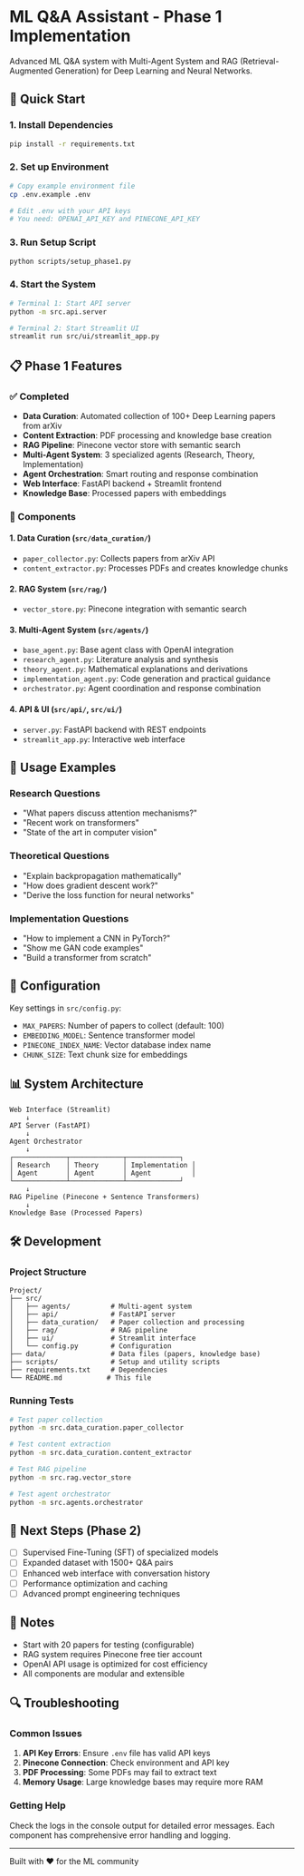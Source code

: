 # ML Q&A Assistant - Phase 1 Implementation

Advanced ML Q&A system with Multi-Agent System and RAG (Retrieval-Augmented Generation) for Deep Learning and Neural Networks.

## 🚀 Quick Start

### 1. Install Dependencies
```bash
pip install -r requirements.txt
```

### 2. Set up Environment
```bash
# Copy example environment file
cp .env.example .env

# Edit .env with your API keys
# You need: OPENAI_API_KEY and PINECONE_API_KEY
```

### 3. Run Setup Script
```bash
python scripts/setup_phase1.py
```

### 4. Start the System
```bash
# Terminal 1: Start API server
python -m src.api.server

# Terminal 2: Start Streamlit UI
streamlit run src/ui/streamlit_app.py
```

## 📋 Phase 1 Features

### ✅ Completed
- **Data Curation**: Automated collection of 100+ Deep Learning papers from arXiv
- **Content Extraction**: PDF processing and knowledge base creation
- **RAG Pipeline**: Pinecone vector store with semantic search
- **Multi-Agent System**: 3 specialized agents (Research, Theory, Implementation)
- **Agent Orchestration**: Smart routing and response combination
- **Web Interface**: FastAPI backend + Streamlit frontend
- **Knowledge Base**: Processed papers with embeddings

### 🔧 Components

#### 1. Data Curation (`src/data_curation/`)
- `paper_collector.py`: Collects papers from arXiv API
- `content_extractor.py`: Processes PDFs and creates knowledge chunks

#### 2. RAG System (`src/rag/`)
- `vector_store.py`: Pinecone integration with semantic search

#### 3. Multi-Agent System (`src/agents/`)
- `base_agent.py`: Base agent class with OpenAI integration
- `research_agent.py`: Literature analysis and synthesis
- `theory_agent.py`: Mathematical explanations and derivations
- `implementation_agent.py`: Code generation and practical guidance
- `orchestrator.py`: Agent coordination and response combination

#### 4. API & UI (`src/api/`, `src/ui/`)
- `server.py`: FastAPI backend with REST endpoints
- `streamlit_app.py`: Interactive web interface

## 🎯 Usage Examples

### Research Questions
- "What papers discuss attention mechanisms?"
- "Recent work on transformers"
- "State of the art in computer vision"

### Theoretical Questions
- "Explain backpropagation mathematically"
- "How does gradient descent work?"
- "Derive the loss function for neural networks"

### Implementation Questions
- "How to implement a CNN in PyTorch?"
- "Show me GAN code examples"
- "Build a transformer from scratch"

## 🔧 Configuration

Key settings in `src/config.py`:
- `MAX_PAPERS`: Number of papers to collect (default: 100)
- `EMBEDDING_MODEL`: Sentence transformer model
- `PINECONE_INDEX_NAME`: Vector database index name
- `CHUNK_SIZE`: Text chunk size for embeddings

## 📊 System Architecture

```
Web Interface (Streamlit)
    ↓
API Server (FastAPI)
    ↓
Agent Orchestrator
    ↓
┌─────────────┬─────────────┬─────────────┐
│ Research    │ Theory      │ Implementation │
│ Agent       │ Agent       │ Agent          │
└─────────────┴─────────────┴─────────────┘
    ↓
RAG Pipeline (Pinecone + Sentence Transformers)
    ↓
Knowledge Base (Processed Papers)
```

## 🛠️ Development

### Project Structure
```
Project/
├── src/
│   ├── agents/          # Multi-agent system
│   ├── api/             # FastAPI server
│   ├── data_curation/   # Paper collection and processing
│   ├── rag/             # RAG pipeline
│   ├── ui/              # Streamlit interface
│   └── config.py        # Configuration
├── data/                # Data files (papers, knowledge base)
├── scripts/             # Setup and utility scripts
├── requirements.txt     # Dependencies
└── README.md           # This file
```

### Running Tests
```bash
# Test paper collection
python -m src.data_curation.paper_collector

# Test content extraction
python -m src.data_curation.content_extractor

# Test RAG pipeline
python -m src.rag.vector_store

# Test agent orchestrator
python -m src.agents.orchestrator
```

## 🚀 Next Steps (Phase 2)

- [ ] Supervised Fine-Tuning (SFT) of specialized models
- [ ] Expanded dataset with 1500+ Q&A pairs
- [ ] Enhanced web interface with conversation history
- [ ] Performance optimization and caching
- [ ] Advanced prompt engineering techniques

## 📝 Notes

- Start with 20 papers for testing (configurable)
- RAG system requires Pinecone free tier account
- OpenAI API usage is optimized for cost efficiency
- All components are modular and extensible

## 🔍 Troubleshooting

### Common Issues

1. **API Key Errors**: Ensure `.env` file has valid API keys
2. **Pinecone Connection**: Check environment and API key
3. **PDF Processing**: Some PDFs may fail to extract text
4. **Memory Usage**: Large knowledge bases may require more RAM

### Getting Help

Check the logs in the console output for detailed error messages. Each component has comprehensive error handling and logging.

---

Built with ❤️ for the ML community 